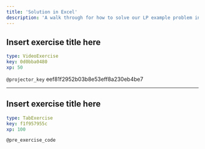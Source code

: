 ```yaml
---
title: 'Solution in Excel'
description: 'A walk through for how to solve our LP example problem in Microsoft Excel'
---
```


## Insert exercise title here

```yaml
type: VideoExercise
key: 0d0bba0480
xp: 50
```

`@projector_key`
eef81f2952b03b8e53eff8a230eb4be7

---

## Insert exercise title here

```yaml
type: TabExercise
key: f1f957955c
xp: 100
```



`@pre_exercise_code`
```{r}

```
